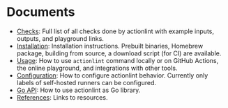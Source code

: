 Documents
=========

- [Checks](checks.md): Full list of all checks done by actionlint with example inputs, outputs, and playground links.
- [Installation](install.md): Installation instructions. Prebuilt binaries, Homebrew package, building from source,
  a download script (for CI) are available.
- [Usage](usage.md): How to use `actionlint` command locally or on GitHub Actions, the online playground, and integrations
  with other tools.
- [Configuration](config.md): How to configure actionlint behavior. Currently only labels of self-hosted runners can be
  configured.
- [Go API](api.md): How to use actionlint as Go library.
- [References](reference.md): Links to resources.
